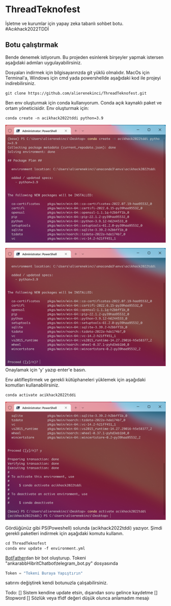 # ThreadTeknofest

İşletme ve kurumlar için yapay zeka tabanlı sohbet botu. #Acıkhack2022TDDİ


## Botu çalıştırmak

Bende denemek istiyorum. Bu projeden esinlerek birşeyler yapmak istersen aşağıdaki adımları uygulayabilirsiniz.

Dosyaları indirmek için bilgisayarınzda git yüklü olmalıdır. MacOs için Terminal'a, Windows için cmd yada powershellde aşağıdaki kod ile projeyi indirebilirsiniz. 
```
git clone https://github.com/alierenekinci/ThreadTeknofest.git
```


Ben env oluşturmak için conda kullanıyorum. Conda açık kaynaklı paket ve ortam yöneticisidir. Env oluşturmak için:
```
conda create -n acikhack2022tddi python=3.9

```
![](resimler\env-olusturma.png)

![](resimler\env-onay.png)
Onaylamak için 'y' yazıp enter'e  basın.


Env aktifleştirmek ve gerekli kütüphaneleri yüklemek için aşağıdaki komutları kullanabilirsiniz.



```
conda activate acikhack2022tddi
```
![](resimler\env-aktif.png)

Gördüğünüz gibi PS(Poweshell) solunda (acikhack2022tddi) yazıyor. Şimdi gerekli paketleri indirmek için aşağıdaki komutu kullanın.

```
cd ThreadTeknofest
conda env update -f environment.yml
```

[BotFather](https://sendpulse.com/knowledge-base/chatbot/create-telegram-chatbot)dan bir bot oluşturup. Tokeni  "ankarabbHibritChatbot\telegram_bot.py" dosyasında 

```python
Token = "Tokeni Buraya Yapıştırın"
``` 
satırını değiştirek kendi botunuzla çalışabilirsiniz. 

Todo:
[] Sistem kendine update etsin, dışarıdan soru gelince kaydetme
[] Stopword
[] Sözlük veya tfidf değeri düşük olunca anlamadım mesajı